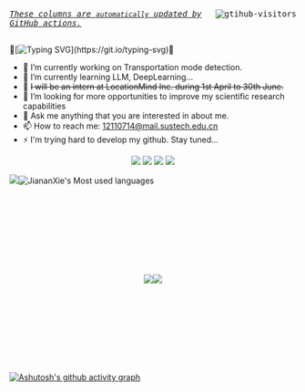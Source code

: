 <div>
        <kbd align="center" valign="center">
            <a href="https://github.com/JiananXie">
                <img align="right" src="https://komarev.com/ghpvc/?username=JiananXie&label=Visitors&color=red&style=flat&logo=github" alt="gtihub-visitors" />
            </a>
            <u><i>These columns are <code>automatically</code> updated by <a hrerf="https://github.com/features/actions">GitHub actions</a>.</i></u> &ensp;&emsp;&nbsp;&nbsp;&nbsp;&nbsp;&nbsp;&nbsp;&nbsp;&nbsp;&nbsp;&nbsp;&nbsp;&nbsp;&nbsp;&nbsp;&nbsp;&nbsp;&nbsp;&nbsp;&nbsp;&nbsp;&nbsp;&nbsp;&nbsp;&nbsp;&nbsp;&nbsp;&nbsp;&nbsp;&nbsp;&nbsp;&nbsp;&nbsp;&nbsp;&nbsp;&nbsp;&nbsp;&nbsp;&nbsp;&nbsp;&nbsp;&nbsp;&nbsp;&nbsp;&nbsp;&nbsp;&nbsp;
        </kbd>
</div>

👋[![Typing SVG](https://readme-typing-svg.demolab.com?font=Fira+Code&pause=1000&background=E2E2AF20&center=true%random=false&width=435&lines=Hi%2C+I'm+JiananXie.+A+CS+newbie.)](https://git.io/typing-svg)👋
- 🔭 I’m currently working on Transportation mode detection.
- 🌱 I’m currently learning LLM, DeepLearning...
- 👯 <del>I will be an intern at LocationMind Inc. during 1st April to 30th June.</del>
- 🤔 I’m looking for more opportunities to improve my scientific research capabilities
- 💬 Ask me anything that you are interested in about me.
- 📫 How to reach me: 12110714@mail.sustech.edu.cn
- ⚡ I'm trying hard to develop my github. Stay tuned...


<div align="center"><span> <img src="https://img.shields.io/badge/-Python-yellow?style=flat-square&logo=python" /> <img src="https://img.shields.io/badge/-Jupyter-blue?style=flat-square&logo=jupyter" /> <img src="https://img.shields.io/badge/-Pytorch-green?style=flat-square&logo=pytorch" /> <img src="https://img.shields.io/badge/-Tensorflow-oringe?style=flat-square&logo=tensorflow" /></span></div>

<img src="https://stats.justsong.cn/api/github?id=JiananXie&theme=solarized-light">![JiananXie's Most used languages](https://github-readme-stats.vercel.app/api/top-langs/?username=JiananXie&layout=compact&hide_border=true&langs_count=10&theme=rose)

<div style="display: flex; justify-content: center; align-items: center; height: 300px;">
    <img src="https://github-readme-stats.vercel.app/api?username=JiananXie&show_icons=true&theme=rose">
        <img src="https://streak-stats.demolab.com/?user=JiananXie&theme=moltack">
</div>




[![Ashutosh's github activity graph](https://github-readme-activity-graph.vercel.app/graph?username=JiananXie&theme=tokyo-day)](https://github.com/ashutosh00710/github-readme-activity-graph)

